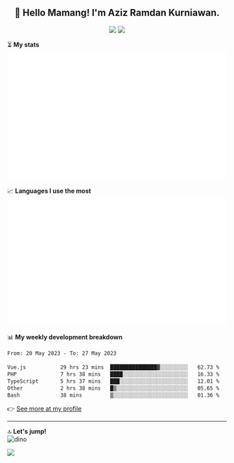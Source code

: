 <h2 align="center">👋 Hello Mamang! I'm Aziz Ramdan Kurniawan.</h2>  
<p align="center">
  <img src="https://komarev.com/ghpvc/?username=azizramdan">
  <img src="https://wakatime.com/badge/user/90056fa0-4c31-4eca-954e-2a3ac05896f9.svg">
</p>
    
⏳ **My stats**  
![](https://raw.githubusercontent.com/azizramdan/github-stats/master/generated/overview.svg#gh-dark-mode-only)

📈 **Languages I use the most**  
![](https://raw.githubusercontent.com/azizramdan/github-stats/master/generated/languages.svg#gh-dark-mode-only)

📊 **My weekly development breakdown**
<!--START_SECTION:waka-->

```text
From: 20 May 2023 - To: 27 May 2023

Vue.js           29 hrs 23 mins  ███████████████▓░░░░░░░░░   62.73 %
PHP              7 hrs 38 mins   ████░░░░░░░░░░░░░░░░░░░░░   16.33 %
TypeScript       5 hrs 37 mins   ███░░░░░░░░░░░░░░░░░░░░░░   12.01 %
Other            2 hrs 38 mins   █▒░░░░░░░░░░░░░░░░░░░░░░░   05.65 %
Bash             38 mins         ▒░░░░░░░░░░░░░░░░░░░░░░░░   01.36 %
```

<!--END_SECTION:waka-->
👉 [See more at my profile](https://wakatime.com/@azizramdan)
***
🔝 **Let's jump!**  
![dino](https://raw.githubusercontent.com/azizramdan/azizramdan/master/dino.gif)  

![](https://hit.yhype.me/github/profile?user_id=27954794)
